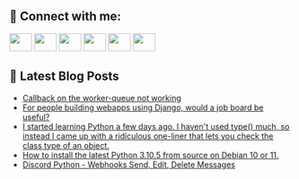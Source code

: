 ## 🔎 Connect with me:
[<img height="32" width="40" src="https://cdn.jsdelivr.net/npm/simple-icons@v5/icons/telegram.svg" />](https://t.me/bullbesh)
[<img height="32" width="40" src="https://cdn.jsdelivr.net/npm/simple-icons@v5/icons/vk.svg" />](https://vk.com/bullbesh)
[<img height="32" width="40" src="https://cdn.jsdelivr.net/npm/simple-icons@v5/icons/twitter.svg" />](https://twitter.com/bullbesh1)
[<img height="32" width="40" src="https://cdn.jsdelivr.net/npm/simple-icons@v5/icons/instagram.svg" />](https://www.instagram.com/bullbesh)
[<img height="32" width="40" src="https://cdn.jsdelivr.net/npm/simple-icons@v5/icons/reddit.svg" />](https://www.reddit.com/user/bullbesh)
[<img height="32" width="40" src="https://cdn.jsdelivr.net/npm/simple-icons@v5/icons/youtube.svg" />](https://www.youtube.com/channel/UCtfjRs6uzgq5mfm8S06WTcg)

## 📕 Latest Blog Posts
<!-- BLOG-POST-LIST:START -->
- [Callback on the worker-queue not working](https://www.reddit.com/r/Python/comments/vklcvr/callback_on_the_workerqueue_not_working/)
- [For people building webapps using Django, would a job board be useful?](https://www.reddit.com/r/Python/comments/vkk7mc/for_people_building_webapps_using_django_would_a/)
- [I started learning Python a few days ago. I haven&#39;t used type&lpar;&rpar; much, so instead I came up with a ridiculous one-liner that lets you check the class type of an object.](https://www.reddit.com/r/Python/comments/vkjyhd/i_started_learning_python_a_few_days_ago_i_havent/)
- [How to install the latest Python 3.10.5 from source on Debian 10 or 11.](https://www.reddit.com/r/Python/comments/vkjfmn/how_to_install_the_latest_python_3105_from_source/)
- [Discord Python - Webhooks Send, Edit, Delete Messages](https://www.reddit.com/r/Python/comments/vki9la/discord_python_webhooks_send_edit_delete_messages/)
<!-- BLOG-POST-LIST:END -->
